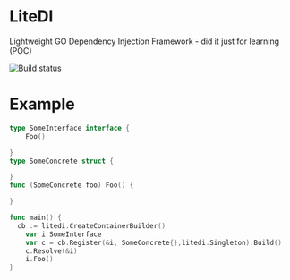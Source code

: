 # LiteDI
Lightweight GO Dependency Injection Framework - did it just for learning (POC)

[![Build status](https://ci.appveyor.com/api/projects/status/h59tvux2x63pk2eu?svg=true)](https://ci.appveyor.com/project/oshvartz/litedi)

# Example
```go
type SomeInterface interface {
	Foo()

}
type SomeConcrete struct {

}
func (SomeConcrete foo) Foo() {

}

func main() {
  cb := litedi.CreateContainerBuilder()
	var i SomeInterface
	var c = cb.Register(&i, SomeConcrete{},litedi.Singleton).Build()
	c.Resolve(&i)
	i.Foo()
}

```

